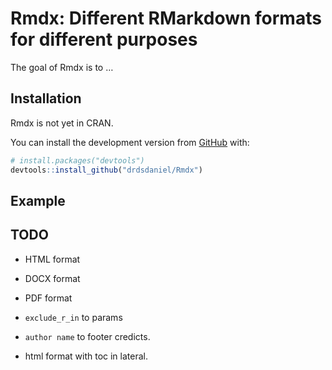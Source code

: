 
<!-- README.md is generated from README.Rmd. Please edit that file -->

# Rmdx: Different RMarkdown formats for different purposes

<!-- badges: start -->

<!-- badges: end -->

The goal of Rmdx is to …

## Installation

Rmdx is not yet in CRAN.

<!-- You can install the released version of Rmdx from [CRAN](https://CRAN.R-project.org) with: -->

<!-- ``` r -->

<!-- install.packages("Rmdx") -->

<!-- ``` -->

You can install the development version from
[GitHub](https://github.com/) with:

``` r
# install.packages("devtools")
devtools::install_github("drdsdaniel/Rmdx")
```

## Example

## TODO

  - HTML format

  - DOCX format

  - PDF format

  - `exclude_r_in` to params
    <!-- Necesito hacer que las funciones puedan acceder a los parámetros. -->
    <!-- https://community.rstudio.com/t/how-to-solve-no-visible-binding-for-global-variable-note/28887 -->

  - `author name` to footer credicts.

<!-- Se puede hacer que el html del footer se genere dinámicamente en cada corrida y se guarde en un archivo temporal. De esa forma el nombre para los créditos se pasa como un argumento a la función generadora de los formatos html. -->

  - html format with toc in lateral.

<!-- Es importante observar que todo el código del proyecto debe ser compatible con los formatos que quieras utilizar. -->
